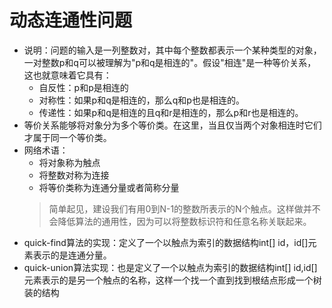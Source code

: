 # 动态连通性问题
- 说明：问题的输入是一列整数对，其中每个整数都表示一个某种类型的对象，一对整数p和q可以被理解为"p和q是相连的"。假设"相连"是一种等价关系，这也就意味着它具有：
    - 自反性：p和p是相连的
    - 对称性：如果p和q是相连的，那么q和p也是相连的。
    - 传递性：如果p和q是相连的且q和r是相连的，那么p和r也是相连的。
- 等价关系能够将对象分为多个等价类。在这里，当且仅当两个对象相连时它们才属于同一个等价类。
- 网络术语：
    - 将对象称为触点
    - 将整数对称为连接
    - 将等价类称为连通分量或者简称分量
    > 简单起见，建设我们有用0到N-1的整数所表示的N个触点。这样做并不会降低算法的通用性，因为可以将整数标识符和任意名称关联起来。
- quick-find算法的实现：定义了一个以触点为索引的数据结构int[] id，id[]元素表示的是连通分量。
- quick-union算法实现：也是定义了一个以触点为索引的数据结构int[] id,id[]元素表示的是另一个触点的名称，这样一个找一个直到找到根结点形成一个树装的结构